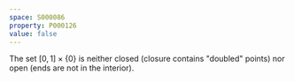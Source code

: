 ```yaml
---
space: S000086
property: P000126
value: false
---
```


The set $[0,1]\times\{0\}$ is neither closed (closure contains "doubled" points) nor open (ends are not in the interior).
